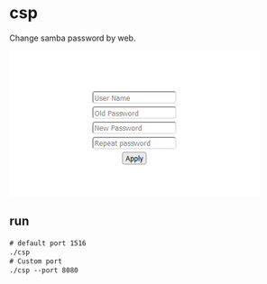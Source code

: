 # csp
Change samba password by web.

![image](screenshots/demo.png)

## run
```shell
# default port 1516
./csp
# Custom port
./csp --port 8080
```
